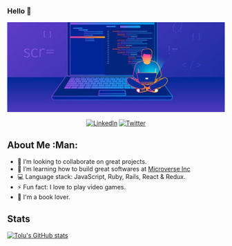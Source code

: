 ### Hello 👋

<p align="center">
  <img width="1100" height="auto" src="Tolu.jpg">
</p>

<p align="center">
   <a href="https://www.linkedin.com/in/toluwase-ajise-9b40411b2/" target="_blank"><img src="https://img.shields.io/badge/LinkedIn-%230077B5.svg?&style=for-the-badge&logo=linkedin&logoColor=white" alt="LinkedIn"></a>
   <a href="https://twitter.com/Littletolu" target="_blank"><img src="https://img.shields.io/badge/Twitter-1DA1F2.svg?&style=for-the-badge&logo=twitter&logoColor=white" alt="Twitter"></a>
</p>

## About Me :Man:


- 👯 I’m looking to collaborate on great projects.
- 🌱 I’m learning how to build great softwares at <a href="https://www.microverse.org/">Microverse Inc</a>
- :computer: Language stack: JavaScript, Ruby, Rails, React & Redux.
- ⚡ Fun fact: I love to play video games.
- :book: I'm a book lover.


## Stats
[![Tolu's GitHub stats](https://github-readme-stats.vercel.app/api?username=Whoistolu&count_private=true)](https://github.com/Whoistolu)


